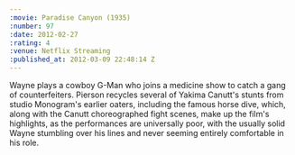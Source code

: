 ```yaml
--- 
:movie: Paradise Canyon (1935)
:number: 97
:date: 2012-02-27
:rating: 4
:venue: Netflix Streaming
:published_at: 2012-03-09 22:48:14 Z
---
```

Wayne plays a cowboy G-Man who joins a medicine show to catch a gang of counterfeiters. Pierson recycles several of Yakima Canutt's stunts from studio Monogram's earlier oaters, including the famous horse dive, which, along with the Canutt choreographed fight scenes, make up the film's highlights, as the performances are universally poor, with the usually solid Wayne stumbling over his lines and never seeming entirely comfortable in his role.